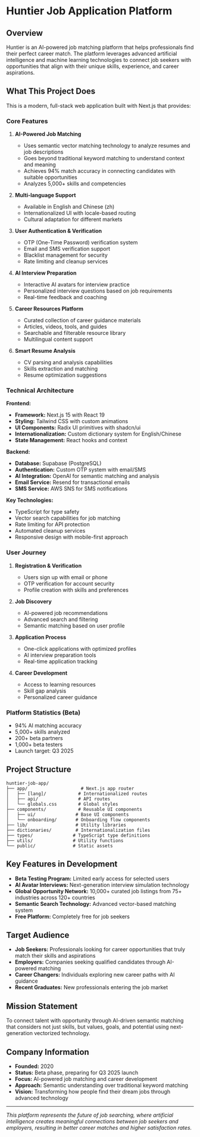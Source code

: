 # Huntier Job Application Platform

## Overview

Huntier is an AI-powered job matching platform that helps professionals find their perfect career match. The platform leverages advanced artificial intelligence and machine learning technologies to connect job seekers with opportunities that align with their unique skills, experience, and career aspirations.

## What This Project Does

This is a modern, full-stack web application built with Next.js that provides:

### Core Features

1. **AI-Powered Job Matching**
   - Uses semantic vector matching technology to analyze resumes and job descriptions
   - Goes beyond traditional keyword matching to understand context and meaning
   - Achieves 94% match accuracy in connecting candidates with suitable opportunities
   - Analyzes 5,000+ skills and competencies

2. **Multi-language Support**
   - Available in English and Chinese (zh)
   - Internationalized UI with locale-based routing
   - Cultural adaptation for different markets

3. **User Authentication & Verification**
   - OTP (One-Time Password) verification system
   - Email and SMS verification support
   - Blacklist management for security
   - Rate limiting and cleanup services

4. **AI Interview Preparation**
   - Interactive AI avatars for interview practice
   - Personalized interview questions based on job requirements
   - Real-time feedback and coaching

5. **Career Resources Platform**
   - Curated collection of career guidance materials
   - Articles, videos, tools, and guides
   - Searchable and filterable resource library
   - Multilingual content support

6. **Smart Resume Analysis**
   - CV parsing and analysis capabilities
   - Skills extraction and matching
   - Resume optimization suggestions

### Technical Architecture

**Frontend:**
- **Framework:** Next.js 15 with React 19
- **Styling:** Tailwind CSS with custom animations
- **UI Components:** Radix UI primitives with shadcn/ui
- **Internationalization:** Custom dictionary system for English/Chinese
- **State Management:** React hooks and context

**Backend:**
- **Database:** Supabase (PostgreSQL)
- **Authentication:** Custom OTP system with email/SMS
- **AI Integration:** OpenAI for semantic matching and analysis
- **Email Service:** Resend for transactional emails
- **SMS Service:** AWS SNS for SMS notifications

**Key Technologies:**
- TypeScript for type safety
- Vector search capabilities for job matching
- Rate limiting for API protection
- Automated cleanup services
- Responsive design with mobile-first approach

### User Journey

1. **Registration & Verification**
   - Users sign up with email or phone
   - OTP verification for account security
   - Profile creation with skills and preferences

2. **Job Discovery**
   - AI-powered job recommendations
   - Advanced search and filtering
   - Semantic matching based on user profile

3. **Application Process**
   - One-click applications with optimized profiles
   - AI interview preparation tools
   - Real-time application tracking

4. **Career Development**
   - Access to learning resources
   - Skill gap analysis
   - Personalized career guidance

### Platform Statistics (Beta)
- 94% AI matching accuracy
- 5,000+ skills analyzed
- 200+ beta partners
- 1,000+ beta testers
- Launch target: Q3 2025

## Project Structure

```
huntier-job-app/
├── app/                    # Next.js app router
│   ├── [lang]/            # Internationalized routes
│   ├── api/               # API routes
│   └── globals.css        # Global styles
├── components/            # Reusable UI components
│   ├── ui/               # Base UI components
│   └── onboarding/       # Onboarding flow components
├── lib/                  # Utility libraries
├── dictionaries/         # Internationalization files
├── types/               # TypeScript type definitions
├── utils/               # Utility functions
└── public/              # Static assets
```

## Key Features in Development

- **Beta Testing Program:** Limited early access for selected users
- **AI Avatar Interviews:** Next-generation interview simulation technology
- **Global Opportunity Network:** 10,000+ curated job listings from 75+ industries across 120+ countries
- **Semantic Search Technology:** Advanced vector-based matching system
- **Free Platform:** Completely free for job seekers

## Target Audience

- **Job Seekers:** Professionals looking for career opportunities that truly match their skills and aspirations
- **Employers:** Companies seeking qualified candidates through AI-powered matching
- **Career Changers:** Individuals exploring new career paths with AI guidance
- **Recent Graduates:** New professionals entering the job market

## Mission Statement

To connect talent with opportunity through AI-driven semantic matching that considers not just skills, but values, goals, and potential using next-generation vectorized technology.

## Company Information

- **Founded:** 2020
- **Status:** Beta phase, preparing for Q3 2025 launch
- **Focus:** AI-powered job matching and career development
- **Approach:** Semantic understanding over traditional keyword matching
- **Vision:** Transforming how people find their dream jobs through advanced technology

---

*This platform represents the future of job searching, where artificial intelligence creates meaningful connections between job seekers and employers, resulting in better career matches and higher satisfaction rates.*